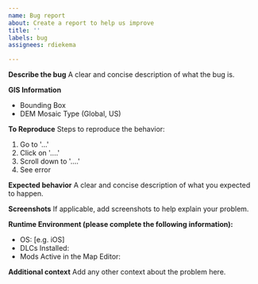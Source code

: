```yaml
---
name: Bug report
about: Create a report to help us improve
title: ''
labels: bug
assignees: rdiekema

---
```


**Describe the bug**
A clear and concise description of what the bug is.

**GIS Information**
- Bounding Box
- DEM Mosaic Type (Global, US)

**To Reproduce**
Steps to reproduce the behavior:
1. Go to '...'
2. Click on '....'
3. Scroll down to '....'
4. See error

**Expected behavior**
A clear and concise description of what you expected to happen.

**Screenshots**
If applicable, add screenshots to help explain your problem.

**Runtime Environment (please complete the following information):**
 - OS: [e.g. iOS]
 - DLCs Installed:
 - Mods Active in the Map Editor:

**Additional context**
Add any other context about the problem here.
